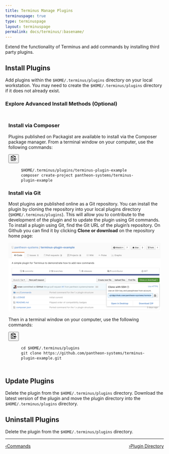 ```yaml
---
title: Terminus Manage Plugins
terminuspage: true
type: terminuspage
layout: terminuspage
permalink: docs/terminus/:basename/
---
```

Extend the functionality of Terminus and add commands by installing third party plugins.
## Install Plugins
Add plugins within the `$HOME/.terminus/plugins` directory on your local workstation. You may need to create the `$HOME/.terminus/plugins` directory if it does not already exist.
<div class="panel panel-default">
  <div class="panel-heading">
  <a data-proofer-ignore data-toggle="collapse" data-target="#advance-installs"><h3 class="panel-title" style="cursor:pointer;">Explore Advanced Install Methods (Optional) <span class="caret"></h3></a>
  </div>
<div id="advance-installs" class="collapse" style="padding:10px;">
<h3>Install via Composer</h3>
<p>Plugins published on Packagist are available to install via the Composer package manager. From a terminal window on your computer, use the following commands:</p>
<div class="copy-snippet">
<button class="btn btn-default btn-clippy" data-clipboard-target="#terminus-plugin-install-composer"><img class="clippy" src="/source/docs/assets/images/clippy.svg" width="17" alt="Copy to clipboard"></button>
<figure><pre id="terminus-plugin-install-composer"><code class="bash" data-lang="bash">$HOME/.terminus/plugins/terminus-plugin-example
composer create-project pantheon-systems/terminus-plugin-example
</code></pre></figure>
</div>
<h3>Install via Git</h3>
<p>Most plugins are published online as a Git repository. You can install the plugin by cloning the repository into your local plugins directory (<code>$HOME/.terminus/plugins</code>). This will allow you to contribute to the development of the plugin and to update the plugin using Git commands. To install a plugin using Git, find the Git URL of the plugin’s repository. On Github you can find it by clicking <strong>Clone or download</strong> on the repository home page:</p>
<img src="/source/docs/assets/images/terminus-plugin-install-git.png" alt="GitHub clone URL">
<p>Then in a terminal window on your computer, use the following commands:</p>
<div class="copy-snippet">
<button class="btn btn-default btn-clippy" data-clipboard-target="#terminus-plugin-install-git"><img class="clippy" src="/source/docs/assets/images/clippy.svg" width="17" alt="Copy to clipboard"></button>
<figure><pre id="terminus-plugin-install-git"><code class="bash" data-lang="bash">cd $HOME/.terminus/plugins
git clone https://github.com/pantheon-systems/terminus-plugin-example.git</code></pre></figure>
</div>
</div>
</div>

## Update Plugins
Delete the plugin from the `$HOME/.terminus/plugins` directory. Download the latest version of the plugin and move the plugin directory into the `$HOME/.terminus/plugins` directory.
## Uninstall Plugins
Delete the plugin from the `$HOME/.terminus/plugins` directory.

<div class="terminus-pager">
  <hr>
  <a style="float:left;" href="/docs/terminus/commands"><span class="terminus-pager-lsaquo">&lsaquo;</span>Commands</a>
  <a style="float:right;" href="/docs/terminus/plugins/directory"><span class="terminus-pager-rsaquo">&rsaquo;</span>Plugin Directory</a>
</div>
